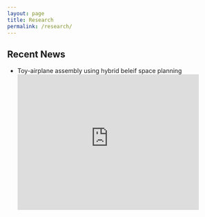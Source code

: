 ```yaml
---
layout: page
title: Research
permalink: /research/
---
```

<div class="toc">
  <h2>Recent News</h2>
  <ul class="texts">  
    <li class="text-title">
      <p> Toy-airplane assembly using hybrid beleif space planning 
      	<iframe width="420" height="315" src="https://www.youtube.com/watch?v=IMLakQdTi6c" frameborder="0" allowfullscreen></iframe></p>	
    </li>
  </ul>
</div>